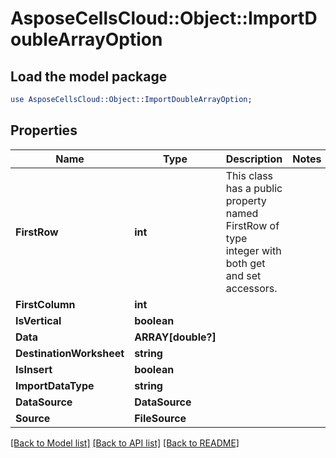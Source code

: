 # AsposeCellsCloud::Object::ImportDoubleArrayOption 

## Load the model package
```perl
use AsposeCellsCloud::Object::ImportDoubleArrayOption;
```

## Properties
Name | Type | Description | Notes
------------ | ------------- | ------------- | -------------
**FirstRow** | **int** | This class has a public property named FirstRow of type integer with both get and set accessors. |
**FirstColumn** | **int** |  |
**IsVertical** | **boolean** |  |
**Data** | **ARRAY[double?]** |  |
**DestinationWorksheet** | **string** |  |
**IsInsert** | **boolean** |  |
**ImportDataType** | **string** |  |
**DataSource** | **DataSource** |  |
**Source** | **FileSource** |  |  

[[Back to Model list]](../README.md#documentation-for-models) [[Back to API list]](../README.md#documentation-for-api-endpoints) [[Back to README]](../README.md)

